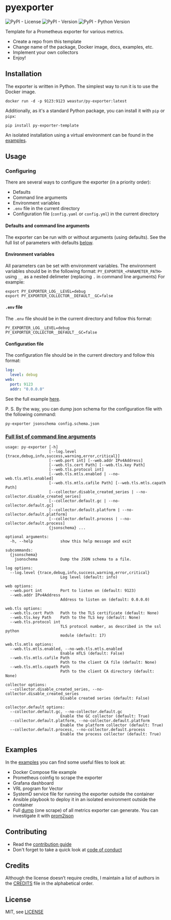 # pyexporter

![PyPI - License](https://img.shields.io/pypi/l/py_exporter_template)
![PyPI - Version](https://img.shields.io/pypi/v/py_exporter_template)
![PyPI - Python Version](https://img.shields.io/pypi/pyversions/py_exporter_template)

Template for a Prometheus exporter for various metrics.

- Create a repo from this template
- Change name of the package, Docker image, docs, examples, etc.
- Implement your own collectors
- Enjoy!

## Installation

The exporter is written in Python. The simplest way to run it is to use the Docker image.

```shell
docker run -d -p 9123:9123 weastur/py-exporter:latest
```

Additionally, as it's a standard Python package, you can install it with `pip` or `pipx`:

```shell
pip install py-exporter-template
```

An isolated installation using a virtual environment can be found in the [examples](https://github.com/weastur/pyexporter/blob/main/examples/ansible/roles/py-exporter/tasks/main.yml).

## Usage

### Configuring

There are several ways to configure the exporter (in a priority order):

- Defaults
- Command line arguments
- Environment variables
- `.env` file in the current directory
- Configuration file (`config.yaml` or `config.yml`) in the current directory

#### Defaults and command line arguments

The exporter can be run with or without arguments (using defaults). See the full list of parameters with defaults
[below](#full-list-of-command-line-arguments).

#### Environment variables

All parameters can be set with environment variables. The environment variables should be in the following format:
`PY_EXPORTER_<PARAMETER_PATH>` using `__` as a nested delimeter
(replacing `.` in command line arguments)
For example:

```shell
export PY_EXPORTER_LOG__LEVEL=debug
export PY_EXPORTER_COLLECTOR__DEFAULT__GC=false
```

#### `.env` file

The `.env` file should be in the current directory and follow this format:

```shell
PY_EXPORTER_LOG__LEVEL=debug
PY_EXPORTER_COLLECTOR__DEFAULT__GC=false
```

#### Configuration file

The configuration file should be in the current directory and follow this format:

```yaml
log:
  level: debug
web:
  port: 9123
  addr: "0.0.0.0"
```

See the full example [here](https://github.com/weastur/pyexporter/blob/main/examples/config.yml).

P. S. By the way, you can dump json schema for the configuration file with the following command:

```shell
py-exporter jsonschema config.schema.json
```

### [Full list of command line arguments](#full-list-of-command-line-arguments)

```shell
usage: py-exporter [-h]
                   [--log.level {trace,debug,info,success,warning,error,critical}]
                   [--web.port int] [--web.addr IPv4Address]
                   [--web.tls.cert Path] [--web.tls.key Path]
                   [--web.tls.protocol int]
                   [--web.tls.mtls.enabled | --no-web.tls.mtls.enabled]
                   [--web.tls.mtls.cafile Path] [--web.tls.mtls.capath Path]
                   [--collector.disable_created_series | --no-collector.disable_created_series]
                   [--collector.default.gc | --no-collector.default.gc]
                   [--collector.default.platform | --no-collector.default.platform]
                   [--collector.default.process | --no-collector.default.process]
                   {jsonschema} ...

optional arguments:
  -h, --help            show this help message and exit

subcommands:
  {jsonschema}
    jsonschema          Dump the JSON schema to a file.

log options:
  --log.level {trace,debug,info,success,warning,error,critical}
                        Log level (default: info)

web options:
  --web.port int        Port to listen on (default: 9123)
  --web.addr IPv4Address
                        Address to listen on (default: 0.0.0.0)

web.tls options:
  --web.tls.cert Path   Path to the TLS certificate (default: None)
  --web.tls.key Path    Path to the TLS key (default: None)
  --web.tls.protocol int
                        TLS protocol number, as described in the ssl python
                        module (default: 17)

web.tls.mtls options:
  --web.tls.mtls.enabled, --no-web.tls.mtls.enabled
                        Enable mTLS (default: False)
  --web.tls.mtls.cafile Path
                        Path to the client CA file (default: None)
  --web.tls.mtls.capath Path
                        Path to the client CA directory (default: None)

collector options:
  --collector.disable_created_series, --no-collector.disable_created_series
                        Disable created series (default: False)

collector.default options:
  --collector.default.gc, --no-collector.default.gc
                        Enable the GC collector (default: True)
  --collector.default.platform, --no-collector.default.platform
                        Enable the platform collector (default: True)
  --collector.default.process, --no-collector.default.process
                        Enable the process collector (default: True)
```

## Examples

In the [examples](https://github.com/weastur/pyexporter/tree/main/examples/) you can find some useful files to look at:

- Docker Compose file example
- Prometheus coinfig to scrape the exporter
- Grafana dashboard
- VRL program for Vector
- SystemD service file for running the exporter outside the container
- Ansible playbook to deploy it in an isolated environment outside the container
- Full [dump](https://github.com/weastur/pyexporter/blob/main/examples/metrics.txt) (one scrape) of all metrics exporter can generate.
  You can investigate it with [prom2json](https://github.com/prometheus/prom2json)

## Contributing

- Read the [contribution guide](https://github.com/weastur/pyexporter/blob/main/CONTRIBUTING.md)
- Don't forget to take a quick look at [code of conduct](https://github.com/weastur/pyexporter/blob/main/CODE_OF_CONDUCT.md)

## Credits

Although the license doesn’t require credits, I maintain a list of authors in the [CREDITS](https://github.com/weastur/pyexporter/blob/main/CREDITS.md)
file in the alphabetical order.

## License

MIT, see [LICENSE](https://github.com/weastur/pyexporter/blob/main/LICENSE.md)
